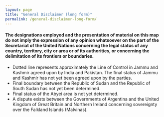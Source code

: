 ```yaml
---
layout: page
title: "General Disclaimer (long form)"
permalink: /general-disclaimer-long-form/
---
```


#### The designations employed and the presentation of material on this map do not imply the expression of any opinion whatsoever on the part of the Secretariat of the United Nations concerning the legal status of any country, territory, city or area or of its authorities, or concerning the delimitation of its frontiers or boundaries.

- Dotted line represents approximately the Line of Control in Jammu and Kashmir agreed upon by India and Pakistan. The final status of Jammu and Kashmir has not yet been agreed upon by the parties.
- Final boundary between the Republic of Sudan and the Republic of South Sudan has not yet been determined.
- Final status of the Abyei area is not yet determined.
- A dispute exists between the Governments of Argentina and the United Kingdom of Great Britain and Northern Ireland concerning sovereignty over the Falkland Islands (Malvinas).
